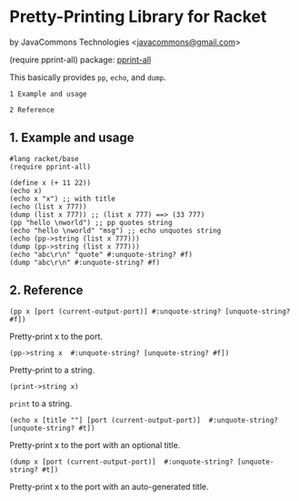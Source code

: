 # Pretty-Printing Library for Racket

by JavaCommons Technologies
<[javacommons@gmail.com](mailto:javacommons@gmail.com)>

 (require pprint-all)
 package: [pprint-all](https://pkgs.racket-lang.org/package/pprint-all)

This basically provides `pp`, `echo`, and `dump`.

    1 Example and usage
                       
    2 Reference        

## 1. Example and usage

```racket
#lang racket/base                                   
(require pprint-all)                                
                                                    
(define x (+ 11 22))                                
(echo x)                                            
(echo x "x") ;; with title                          
(echo (list x 777))                                 
(dump (list x 777)) ;; (list x 777) ==> (33 777)    
(pp "hello \nworld") ;; pp quotes string            
(echo "hello \nworld" "msg") ;; echo unquotes string
(echo (pp->string (list x 777)))                    
(dump (pp->string (list x 777)))                    
(echo "abc\r\n" "quote" #:unquote-string? #f)       
(dump "abc\r\n" #:unquote-string? #f)               
```

## 2. Reference

```racket
(pp x [port (current-output-port)] #:unquote-string? [unquote-string? #f])
```

Pretty-print x to the port.

```racket
(pp->string x  #:unquote-string? [unquote-string? #f])
```

Pretty-print to a string.

```racket
(print->string x)
```

`print` to a string.

```racket
(echo x [title ""] [port (current-output-port)]  #:unquote-string? [unquote-string? #t])
```

Pretty-print x to the port with an optional title.

```racket
(dump x [port (current-output-port)]  #:unquote-string? [unquote-string? #t])
```

Pretty-print x to the port with an auto-generated title.
